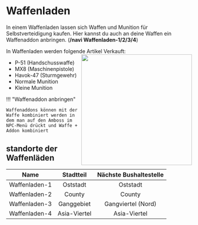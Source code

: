 # Waffenladen
In einem Waffenladen lassen sich Waffen und Munition für Selbstverteidigung kaufen. Hier kannst du auch an deine Waffen ein Waffenaddon anbringen. (**/navi Waffenladen-1/2/3/4**)

In Waffenladen werden folgende Artikel Verkauft:  <img align="right" width="300" eight="150" src="../../../assets/image/biz/Waffenladen-Kaufmenü.png">

+ P-51 (Handschusswaffe)
+ MX8 (Maschinenpistole)
+ Havok-47 (Sturmgewehr)
+ Normale Munition
+ Kleine Munition

!!! "Waffenaddon anbringen"

    Waffenaddons können mit der Waffe kombiniert werden in dem man auf den Amboss im NPC-Menü drückt und Waffe + Addon kombiniert

## standorte der Waffenläden

| Name | Stadtteil | Nächste Bushaltestelle |
|:-:|:-:|:-:|
| Waffenladen-1 | Oststadt | Oststadt |
| Waffenladen-2 | County | County |
| Waffenladen-3 | Ganggebiet | Gangviertel (Nord) |
| Waffenladen-4 | Asia-Viertel | Asia-Viertel |


